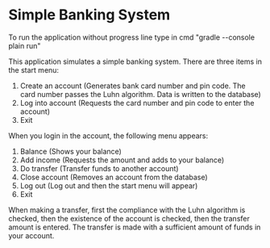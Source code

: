 # Simple Banking System
To run the application without progress line type in cmd "gradle --console plain run"

This application simulates a simple banking system. There are three items in the start menu: 
1. Create an account (Generates bank card number and pin code. The card number passes the Luhn algorithm. Data is written to the database)
2. Log into account (Requests the card number and pin code to enter the account)
0. Exit

When you login in the account, the following menu appears:
1. Balance (Shows your balance)
2. Add income (Requests the amount and adds to your balance)
3. Do transfer (Transfer funds to another account)
4. Close account (Removes an account from the database)
5. Log out (Log out and then the start menu will appear)
0. Exit

When making a transfer, first the compliance with the Luhn algorithm is checked, then the existence of the account is checked, then the transfer amount is entered. 
The transfer is made with a sufficient amount of funds in your account.
